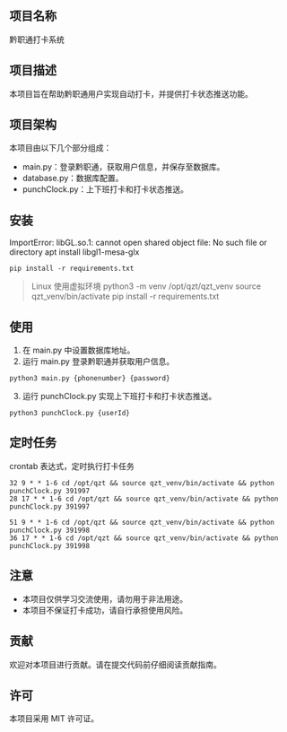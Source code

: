 ## 项目名称

黔职通打卡系统

## 项目描述

本项目旨在帮助黔职通用户实现自动打卡，并提供打卡状态推送功能。

## 项目架构

本项目由以下几个部分组成：

- main.py：登录黔职通，获取用户信息，并保存至数据库。
- database.py：数据库配置。
- punchClock.py：上下班打卡和打卡状态推送。

## 安装

ImportError: libGL.so.1: cannot open shared object file: No such file or directory
apt install libgl1-mesa-glx

```
pip install -r requirements.txt
```
> Linux 使用虚拟环境
> python3 -m venv /opt/qzt/qzt_venv
> source qzt_venv/bin/activate
> pip install -r requirements.txt

## 使用

1. 在 main.py 中设置数据库地址。
2. 运行 main.py 登录黔职通并获取用户信息。
```
python3 main.py {phonenumber} {password}
```
3. 运行 punchClock.py 实现上下班打卡和打卡状态推送。
```
python3 punchClock.py {userId}
```

## 定时任务

crontab 表达式，定时执行打卡任务
```
32 9 * * 1-6 cd /opt/qzt && source qzt_venv/bin/activate && python punchClock.py 391997
28 17 * * 1-6 cd /opt/qzt && source qzt_venv/bin/activate && python punchClock.py 391997

51 9 * * 1-6 cd /opt/qzt && source qzt_venv/bin/activate && python punchClock.py 391998
36 17 * * 1-6 cd /opt/qzt && source qzt_venv/bin/activate && python punchClock.py 391998
```

## 注意

- 本项目仅供学习交流使用，请勿用于非法用途。
- 本项目不保证打卡成功，请自行承担使用风险。

## 贡献

欢迎对本项目进行贡献。请在提交代码前仔细阅读贡献指南。

## 许可

本项目采用 MIT 许可证。